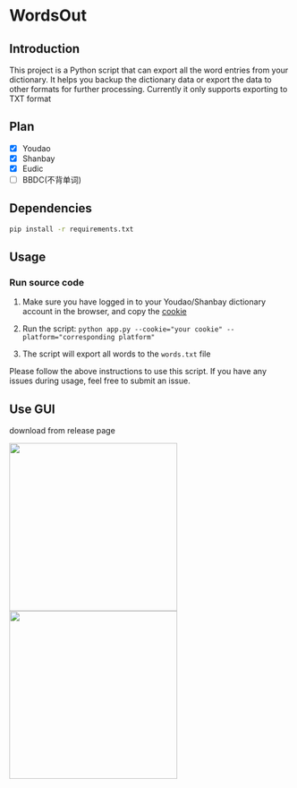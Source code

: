 # WordsOut

## Introduction

This project is a Python script that can export all the word entries from your dictionary. It helps you backup the dictionary data or export the data to other formats for further processing. Currently it only supports exporting to TXT format

## Plan

- [x] Youdao
- [x] Shanbay
- [x] Eudic
- [ ] BBDC(不背单词)
 
## Dependencies

```bash
pip install -r requirements.txt
```

## Usage 

### Run source code

1. Make sure you have logged in to your Youdao/Shanbay dictionary account in the browser, and copy the [cookie](./screens/cookie.png)

2. Run the script: `python app.py --cookie="your cookie" --platform="corresponding platform"` 

3. The script will export all words to the `words.txt` file

Please follow the above instructions to use this script. If you have any issues during usage, feel free to submit an issue.

## Use GUI

download from release page

<image src="./screens/app-screen-shot.png" width="300"/><image src="./screens/app-screen-shot1.png" width="300"/>